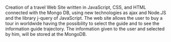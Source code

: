 Creation of a travel Web Site written in JavaScript, CSS, and HTML connected with the Mongo DB, using new technologies as ajax and Node.JS and the library  j-query of JavaScript. The web site allows the user to buy a tour in worldwide having the possibility to select the guide and to see the information guide trajectory. The information given to the user and selected by him, will be stored at the MongoDB.